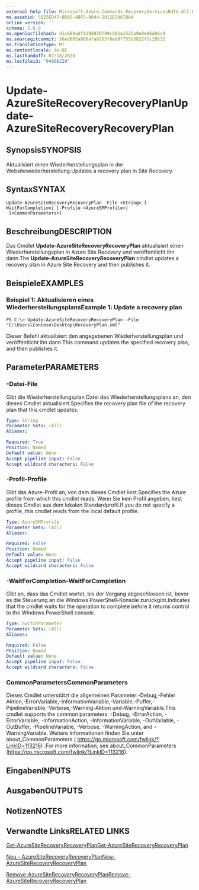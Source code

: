 ```yaml
---
external help file: Microsoft.Azure.Commands.RecoveryServicesRdfe.dll-Help.xml
ms.assetid: 5625ED47-BD85-4BF5-9044-2012E5A67BA4
online version: ''
schema: 2.0.0
ms.openlocfilehash: d1c680adf1d9d850f89cb81e1525a0e0e06eb6c9
ms.sourcegitcommit: 56ed085a868afa8263f8eb0f755b5822f5c29532
ms.translationtype: MT
ms.contentlocale: de-DE
ms.lasthandoff: 07/18/2020
ms.locfileid: "94006220"
---
```

# <span data-ttu-id="6c019-101">Update-AzureSiteRecoveryRecoveryPlan</span><span class="sxs-lookup"><span data-stu-id="6c019-101">Update-AzureSiteRecoveryRecoveryPlan</span></span>

## <span data-ttu-id="6c019-102">Synopsis</span><span class="sxs-lookup"><span data-stu-id="6c019-102">SYNOPSIS</span></span>
<span data-ttu-id="6c019-103">Aktualisiert einen Wiederherstellungsplan in der Websitewiederherstellung.</span><span class="sxs-lookup"><span data-stu-id="6c019-103">Updates a recovery plan in Site Recovery.</span></span>

## <span data-ttu-id="6c019-104">Syntax</span><span class="sxs-lookup"><span data-stu-id="6c019-104">SYNTAX</span></span>

```
Update-AzureSiteRecoveryRecoveryPlan -File <String> [-WaitForCompletion] [-Profile <AzureSMProfile>]
 [<CommonParameters>]
```

## <span data-ttu-id="6c019-105">Beschreibung</span><span class="sxs-lookup"><span data-stu-id="6c019-105">DESCRIPTION</span></span>
<span data-ttu-id="6c019-106">Das Cmdlet **Update-AzureSiteRecoveryRecoveryPlan** aktualisiert einen Wiederherstellungsplan in Azure Site Recovery und veröffentlicht ihn dann.</span><span class="sxs-lookup"><span data-stu-id="6c019-106">The **Update-AzureSiteRecoveryRecoveryPlan** cmdlet updates a recovery plan in Azure Site Recovery and then publishes it.</span></span>

## <span data-ttu-id="6c019-107">Beispiele</span><span class="sxs-lookup"><span data-stu-id="6c019-107">EXAMPLES</span></span>

### <span data-ttu-id="6c019-108">Beispiel 1: Aktualisieren eines Wiederherstellungsplans</span><span class="sxs-lookup"><span data-stu-id="6c019-108">Example 1: Update a recovery plan</span></span>
```
PS C:\> Update-AzureSiteRecoveryRecoveryPlan -File "C:\Users\Contoso\Desktop\RecoveryPlan.xml"
```

<span data-ttu-id="6c019-109">Dieser Befehl aktualisiert den angegebenen Wiederherstellungsplan und veröffentlicht ihn dann.</span><span class="sxs-lookup"><span data-stu-id="6c019-109">This command updates the specified recovery plan, and then publishes it.</span></span>

## <span data-ttu-id="6c019-110">Parameter</span><span class="sxs-lookup"><span data-stu-id="6c019-110">PARAMETERS</span></span>

### <span data-ttu-id="6c019-111">-Datei</span><span class="sxs-lookup"><span data-stu-id="6c019-111">-File</span></span>
<span data-ttu-id="6c019-112">Gibt die Wiederherstellungsplan Datei des Wiederherstellungsplans an, den dieses Cmdlet aktualisiert.</span><span class="sxs-lookup"><span data-stu-id="6c019-112">Specifies the recovery plan file of the recovery plan that this cmdlet updates.</span></span>

```yaml
Type: String
Parameter Sets: (All)
Aliases: 

Required: True
Position: Named
Default value: None
Accept pipeline input: False
Accept wildcard characters: False
```

### <span data-ttu-id="6c019-113">-Profil</span><span class="sxs-lookup"><span data-stu-id="6c019-113">-Profile</span></span>
<span data-ttu-id="6c019-114">Gibt das Azure-Profil an, von dem dieses Cmdlet liest.</span><span class="sxs-lookup"><span data-stu-id="6c019-114">Specifies the Azure profile from which this cmdlet reads.</span></span>
<span data-ttu-id="6c019-115">Wenn Sie kein Profil angeben, liest dieses Cmdlet aus dem lokalen Standardprofil.</span><span class="sxs-lookup"><span data-stu-id="6c019-115">If you do not specify a profile, this cmdlet reads from the local default profile.</span></span>

```yaml
Type: AzureSMProfile
Parameter Sets: (All)
Aliases: 

Required: False
Position: Named
Default value: None
Accept pipeline input: False
Accept wildcard characters: False
```

### <span data-ttu-id="6c019-116">-WaitForCompletion</span><span class="sxs-lookup"><span data-stu-id="6c019-116">-WaitForCompletion</span></span>
<span data-ttu-id="6c019-117">Gibt an, dass das Cmdlet wartet, bis der Vorgang abgeschlossen ist, bevor es die Steuerung an die Windows PowerShell-Konsole zurückgibt.</span><span class="sxs-lookup"><span data-stu-id="6c019-117">Indicates that the cmdlet waits for the operation to complete before it returns control to the Windows PowerShell console.</span></span>

```yaml
Type: SwitchParameter
Parameter Sets: (All)
Aliases: 

Required: False
Position: Named
Default value: None
Accept pipeline input: False
Accept wildcard characters: False
```

### <span data-ttu-id="6c019-118">CommonParameters</span><span class="sxs-lookup"><span data-stu-id="6c019-118">CommonParameters</span></span>
<span data-ttu-id="6c019-119">Dieses Cmdlet unterstützt die allgemeinen Parameter:-Debug,-Fehler Aktion,-ErrorVariable,-InformationVariable,-Variable,-Puffer,-PipelineVariable,-Verbose,-Warning-Aktion und-WarningVariable.</span><span class="sxs-lookup"><span data-stu-id="6c019-119">This cmdlet supports the common parameters: -Debug, -ErrorAction, -ErrorVariable, -InformationAction, -InformationVariable, -OutVariable, -OutBuffer, -PipelineVariable, -Verbose, -WarningAction, and -WarningVariable.</span></span> <span data-ttu-id="6c019-120">Weitere Informationen finden Sie unter about_CommonParameters ( https://go.microsoft.com/fwlink/?LinkID=113216) .</span><span class="sxs-lookup"><span data-stu-id="6c019-120">For more information, see about_CommonParameters (https://go.microsoft.com/fwlink/?LinkID=113216).</span></span>

## <span data-ttu-id="6c019-121">Eingaben</span><span class="sxs-lookup"><span data-stu-id="6c019-121">INPUTS</span></span>

## <span data-ttu-id="6c019-122">Ausgaben</span><span class="sxs-lookup"><span data-stu-id="6c019-122">OUTPUTS</span></span>

## <span data-ttu-id="6c019-123">Notizen</span><span class="sxs-lookup"><span data-stu-id="6c019-123">NOTES</span></span>

## <span data-ttu-id="6c019-124">Verwandte Links</span><span class="sxs-lookup"><span data-stu-id="6c019-124">RELATED LINKS</span></span>

[<span data-ttu-id="6c019-125">Get-AzureSiteRecoveryRecoveryPlan</span><span class="sxs-lookup"><span data-stu-id="6c019-125">Get-AzureSiteRecoveryRecoveryPlan</span></span>](./Get-AzureSiteRecoveryRecoveryPlan.md)

[<span data-ttu-id="6c019-126">Neu – AzureSiteRecoveryRecoveryPlan</span><span class="sxs-lookup"><span data-stu-id="6c019-126">New-AzureSiteRecoveryRecoveryPlan</span></span>](./New-AzureSiteRecoveryRecoveryPlan.md)

[<span data-ttu-id="6c019-127">Remove-AzureSiteRecoveryRecoveryPlan</span><span class="sxs-lookup"><span data-stu-id="6c019-127">Remove-AzureSiteRecoveryRecoveryPlan</span></span>](./Remove-AzureSiteRecoveryRecoveryPlan.md)


